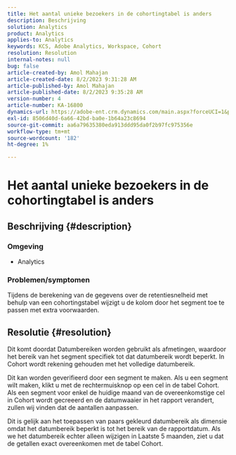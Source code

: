 ```yaml
---
title: Het aantal unieke bezoekers in de cohortingtabel is anders
description: Beschrijving
solution: Analytics
product: Analytics
applies-to: Analytics
keywords: KCS, Adobe Analytics, Workspace, Cohort
resolution: Resolution
internal-notes: null
bug: false
article-created-by: Amol Mahajan
article-created-date: 8/2/2023 9:31:28 AM
article-published-by: Amol Mahajan
article-published-date: 8/2/2023 9:35:28 AM
version-number: 4
article-number: KA-16800
dynamics-url: https://adobe-ent.crm.dynamics.com/main.aspx?forceUCI=1&pagetype=entityrecord&etn=knowledgearticle&id=0ff79d59-1731-ee11-bdf3-6045bd006b3d
exl-id: 8506d40d-6a66-42bd-ba0e-1b64a23c8694
source-git-commit: aa6a79635380eda913ddd95da0f2b97fc975356e
workflow-type: tm+mt
source-wordcount: '182'
ht-degree: 1%

---
```


# Het aantal unieke bezoekers in de cohortingtabel is anders

## Beschrijving {#description}


### <b>Omgeving</b>

- Analytics




### <b>Problemen/symptomen</b>

Tijdens de berekening van de gegevens over de retentiesnelheid met behulp van een cohortingstabel wijzigt u de kolom door het segment toe te passen met extra voorwaarden.


## Resolutie {#resolution}


Dit komt doordat Datumbereiken worden gebruikt als afmetingen, waardoor het bereik van het segment specifiek tot dat datumbereik wordt beperkt. In Cohort wordt rekening gehouden met het volledige datumbereik.

Dit kan worden geverifieerd door een segment te maken. Als u een segment wilt maken, klikt u met de rechtermuisknop op een cel in de tabel Cohort. Als een segment voor enkel de huidige maand van de overeenkomstige cel in Cohort wordt gecreeerd en de datumwaaier in het rapport verandert, zullen wij vinden dat de aantallen aanpassen.

Dit is gelijk aan het toepassen van paars gekleurd datumbereik als dimensie omdat het datumbereik beperkt is tot het bereik van de rapportdatum. Als we het datumbereik echter alleen wijzigen in Laatste 5 maanden, ziet u dat de getallen exact overeenkomen met de tabel Cohort.
